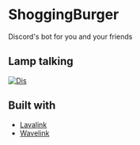 # ShoggingBurger

Discord's bot for you and your friends

## Lamp talking
[![Dis](https://img.shields.io/discord/698939991891509258?color=937299DA&label=Burger&logo=discord&logoColor=white&style=plastic)](https://discord.gg/5SEM92b)

## Built with
* [Lavalink](https://github.com/Frederikam/Lavalink)
* [Wavelink](https://github.com/PythonistaGuild/Wavelink)

